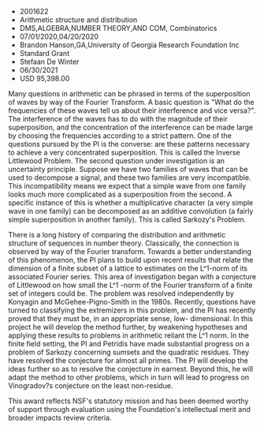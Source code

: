 
* 2001622
* Arithmetic structure and distribution
* DMS,ALGEBRA,NUMBER THEORY,AND COM, Combinatorics
* 07/01/2020,04/20/2020
* Brandon Hanson,GA,University of Georgia Research Foundation Inc
* Standard Grant
* Stefaan De Winter
* 06/30/2021
* USD 95,398.00

Many questions in arithmetic can be phrased in terms of the superposition of
waves by way of the Fourier Transform. A basic question is "What do the
frequencies of these waves tell us about their interference and vice versa?".
The interference of the waves has to do with the magnitude of their
superposition, and the concentration of the interference can be made large by
choosing the frequencies according to a strict pattern. One of the questions
pursued by the PI is the converse: are these patterns necessary to achieve a
very concentrated superposition. This is called the Inverse Littlewood Problem.
The second question under investigation is an uncertainty principle. Suppose we
have two families of waves that can be used to decompose a signal, and these two
families are very incompatible. This incompatibility means we expect that a
simple wave from one family looks much more complicated as a superposition from
the second. A specific instance of this is whether a multiplicative character (a
very simple wave in one family) can be decomposed as an additive convolution (a
fairly simple superposition in another family). This is called Sarkozy's
Problem.

There is a long history of comparing the distribution and arithmetic structure
of sequences in number theory. Classically, the connection is observed by way of
the Fourier transform. Towards a better understanding of this phenomenon, the PI
plans to build upon recent results that relate the dimension of a finite subset
of a lattice to estimates on the L^1-norm of its associated Fourier series. This
area of investigation began with a conjecture of Littlewood on how small the L^1
-norm of the Fourier transform of a finite set of integers could be. The problem
was resolved independently by Konyagin and McGehee-Pigno-Smith in the 1980s.
Recently, questions have turned to classifying the extremizers in this problem,
and the PI has recently proved that they must be, in an appropriate sense, low-
dimensional. In this project he will develop the method further, by weakening
hypotheses and applying these results to problems in arithmetic reliant the L^1
norm. In the finite field setting, the PI and Petridis have made substantial
progress on a problem of Sarkozy concerning sumsets and the quadratic residues.
They have resolved the conjecture for almost all primes. The PI will develop the
ideas further so as to resolve the conjecture in earnest. Beyond this, he will
adapt the method to other problems, which in turn will lead to progress on
Vinogradov?s conjecture on the least non-residue.

This award reflects NSF's statutory mission and has been deemed worthy of
support through evaluation using the Foundation's intellectual merit and broader
impacts review criteria.
